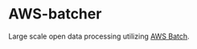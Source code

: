 # AWS-batcher

Large scale open data processing utilizing [AWS Batch](https://aws.amazon.com/batch/).
